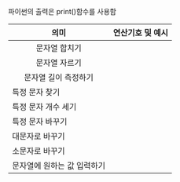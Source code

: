 파이썬의 출력은 print()함수를 사용함

| <center>의미</center>                           | 연산기호 및 예시                          |
| --------------------------------------------- | ---------------------------------- |
| <center>문자열 합치기</center>                      |                                    |
| <center>문자열 자르기</center>                      |                                    |
| <center>문자열 길이 측정하기</center><center></center> | <center></center><center></center> |
| 특정 문자 찾기                                      |                                    |
| 특정 문자 개수 세기                                   |                                    |
| 특정 문자 바꾸기                                     |                                    |
| 대문자로 바꾸기                                      |                                    |
| 소문자로 바꾸기                                      |                                    |
| 문자열에 원하는 값 입력하기                               |                                    |
